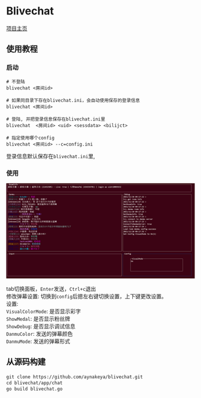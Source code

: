 # Blivechat

[项目主页](https://bbs.nga.cn/read.php?tid=29364231)

## 使用教程

### 启动

```shell
# 不登陆
blivechat <房间id>

# 如果同目录下存在blivechat.ini，会自动使用保存的登录信息
blivechat <房间id>

# 登陆, 并把登录信息保存在blivechat.ini里
blivechat  <房间id> <uid> <sessdata> <bilijct>

# 指定使用哪个config
blivechat <房间id> --c=config.ini

```

登录信息默认保存在`blivechat.ini`里,

### 使用

![图片](imgs/image.jpg)

tab切换面板，`Enter`发送，`Ctrl+c`退出  
修改弹幕设置: 切换到`config`后摁左右键切换设置，上下键更改设置。  
设置:  
`VisualColorMode`: 是否显示彩字  
`ShowMedal`: 是否显示粉丝牌  
`ShowDebug`: 是否显示调试信息  
`DanmuColor`: 发送的弹幕颜色  
`DanmuMode`: 发送的弹幕形式  

## 从源码构建

```shell
git clone https://github.com/aynakeya/blivechat.git
cd blivechat/app/chat
go build blivechat.go
```

